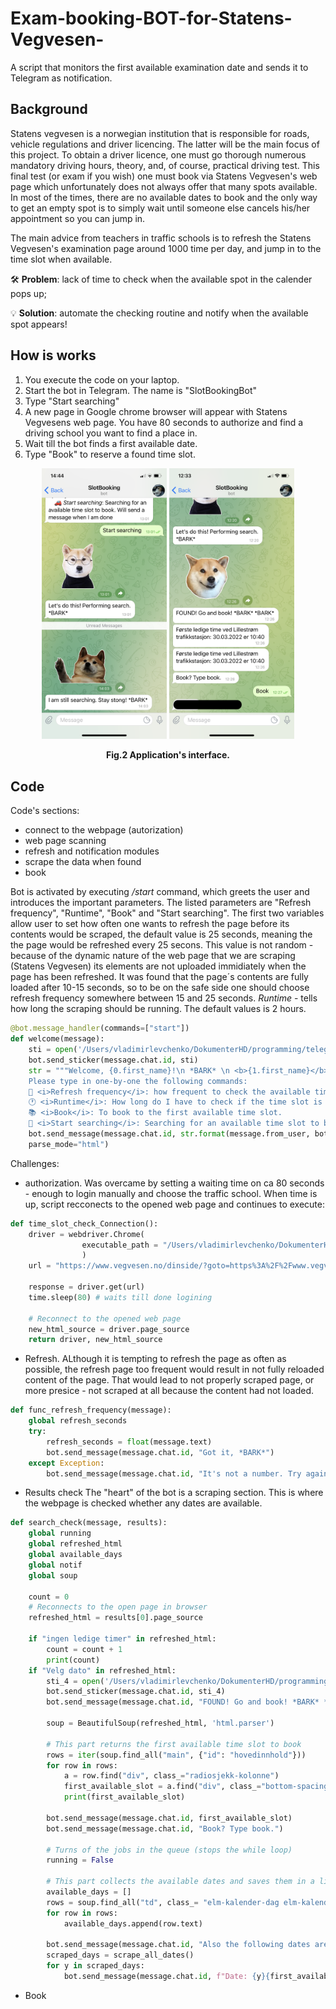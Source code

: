 # Exam-booking-BOT-for-Statens-Vegvesen-
A script that monitors the first available examination date and sends it to Telegram  as notification.

## Background
Statens vegvesen is a norwegian institution that is responsible for roads, vehicle regulations and driver licencing. The latter will be the main focus of this project.
To obtain a driver licence, one must go thorough numerous mandatory driving hours, theory, and, of course, practical driving test. This final test (or exam if you wish) one must book via Statens Vegvesen's web page which unfortunately does not always offer that many spots available. In most of the times, there are no available dates to book and the only way to get an empty spot is to simply wait until someone else cancels his/her appointment so you can jump in.

The main advice from teachers in traffic schools is to refresh the Statens Vegvesen's examination page around 1000 time per day, and jump in to the time slot when available.  

🛠 **Problem**: lack of time to check when the available spot in the calender pops up;

💡 **Solution**: automate the checking routine and notify when the available spot appears!

## How is works

1. You execute the code on your laptop.
2. Start the bot in Telegram. The name is "SlotBookingBot"
3. Type "Start searching"
4. A new page in Google chrome browser will appear with Statens Vegvesens web page. You have 80 seconds to authorize and find a driving school you want to find a place in.
5. Wait till the bot finds a first available date.
6. Type "Book" to reserve a found time slot. 

<p align="center">
<img src="images/IMG_8723.PNG" width="200">
<img src="images/IMG_8834.PNG" width="200">
  </p>
<figcaption align = "center"> 
  <b>Fig.2 Application's interface.</b>
</figcaption>

## Code

Code's sections:
- connect to the webpage (autorization)
- web page scanning
- refresh and notification modules
- scrape the data when found
- book

Bot is activated by executing */start* command, which greets the user and introduces the important parameters. The listed parameters are "Refresh frequency", "Runtime", "Book" and "Start searching". The first two variables allow user to set how often one wants to refresh the page before its contents would be scraped, the default value is 25 seconds, meaning the the page would be refreshed every 25 secons. This value is not random - because of the dynamic nature of the web page that we are scraping (Statens Vegvesen) its elements are not uploaded immidiately when the page has been refreshed. It was found that the page´s contents are fully loaded after 10-15 seconds, so to be on the safe side one should choose refresh frequency somewhere between 15 and 25 seconds. *Runtime* - tells how long the scraping should be running. The default values is 2 hours. 

```Python
@bot.message_handler(commands=["start"])
def welcome(message):
    sti = open('/Users/vladimirlevchenko/DokumenterHD/programming/telegram_bot/static/welcome.webp', 'rb')
    bot.send_sticker(message.chat.id, sti)
    str = """Welcome, {0.first_name}!\n *BARK* \n <b>{1.first_name}</b> is here to book a time slot for you at Statens Vegvesen.\n
    Please type in one-by-one the following commands:
    🏁 <i>Refresh frequency</i>: how frequent to check the available time. Type in a number which corresponds to seconds. Default is 25 seconds.
    🕐 <i>Runtime</i>: How long do I have to check if the time slot is available. Specify number of hours (Default value is 2 hours).
    📚 <i>Book</i>: To book to the first available time slot.
    🚗 <i>Start searching</i>: Searching for an available time slot to book. Will send a message when I am done"""
    bot.send_message(message.chat.id, str.format(message.from_user, bot.get_me()),
    parse_mode="html")
```

Challenges:
- authorization. Was overcame by setting a waiting time on ca 80 seconds - enough to login manually and choose the traffic school. When time is up, script recconects to the opened web page and continues to execute:

```Python
def time_slot_check_Connection():
    driver = webdriver.Chrome(
                executable_path = "/Users/vladimirlevchenko/DokumenterHD/programming/telegram_bot/chromedriver_2"
                )
    url = "https://www.vegvesen.no/dinside/?goto=https%3A%2F%2Fwww.vegvesen.no%2Fdinside%2Fdittforerkort%2Ftimebestilling%2F"

    response = driver.get(url)
    time.sleep(80) # waits till done logining

    # Reconnect to the opened web page
    new_html_source = driver.page_source
    return driver, new_html_source
```
- Refresh. ALthough it is tempting to refresh the page as often as possible, the refresh page too frequent would result in not fully reloaded content of the page. That would lead to not properly scraped page, or more presice - not scraped at all because the content had not loaded. 

```Python
def func_refresh_frequency(message):
    global refresh_seconds
    try:
        refresh_seconds = float(message.text)
        bot.send_message(message.chat.id, "Got it, *BARK*")
    except Exception:
        bot.send_message(message.chat.id, "It's not a number. Try again, *BARK*")
```

- Results check
The "heart" of the bot is a scraping section. This is where the webpage is checked whether any dates are available.

```Python
def search_check(message, results):
    global running
    global refreshed_html
    global available_days
    global notif
    global soup

    count = 0
    # Reconnects to the open page in browser
    refreshed_html = results[0].page_source

    if "ingen ledige timer" in refreshed_html:
        count = count + 1
        print(count)
    if "Velg dato" in refreshed_html:
        sti_4 = open('/Users/vladimirlevchenko/DokumenterHD/programming/telegram_bot/static/found.webp', 'rb')
        bot.send_sticker(message.chat.id, sti_4)
        bot.send_message(message.chat.id, "FOUND! Go and book! *BARK* *BARK*")

        soup = BeautifulSoup(refreshed_html, 'html.parser')

        # This part returns the first available time slot to book
        rows = iter(soup.find_all("main", {"id": "hovedinnhold"}))
        for row in rows:
            a = row.find("div", class_="radiosjekk-kolonne")
            first_available_slot = a.find("div", class_="bottom-spacing-medium").text
            print(first_available_slot)

        bot.send_message(message.chat.id, first_available_slot)
        bot.send_message(message.chat.id, "Book? Type book.")

        # Turns of the jobs in the queue (stops the while loop)
        running = False

        # This part collects the available dates and saves them in a list
        available_days = []
        rows = soup.find_all("td", class_= "elm-kalender-dag elm-kalender-dag-velgbar")
        for row in rows:
            available_days.append(row.text)

        bot.send_message(message.chat.id, "Also the following dates are available:")
        scraped_days = scrape_all_dates()
        for y in scraped_days:
            bot.send_message(message.chat.id, f"Date: {y}{first_available_slot[-17:-9]}\nTime:{scraped_days[y]}")
```

- Book
